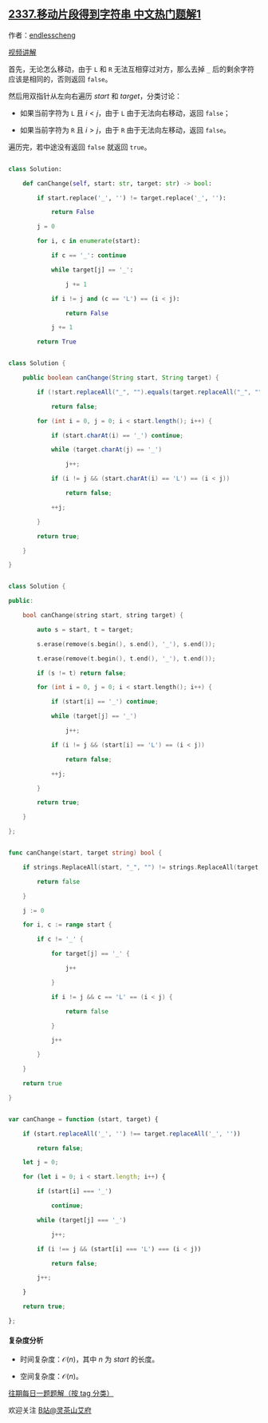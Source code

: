 ## [2337.移动片段得到字符串 中文热门题解1](https://leetcode.cn/problems/move-pieces-to-obtain-a-string/solutions/100000/nao-jin-ji-zhuan-wan-pythonjavacgo-by-en-9sqt)

作者：[endlesscheng](https://leetcode.cn/u/endlesscheng)

[视频讲解](https://www.bilibili.com/video/BV1aU4y1q7BA)

首先，无论怎么移动，由于 `L` 和 `R` 无法互相穿过对方，那么去掉 `_` 后的剩余字符应该是相同的，否则返回 `false`。

然后用双指针从左向右遍历 $\textit{start}$ 和 $\textit{target}$，分类讨论：

- 如果当前字符为 `L` 且 $i<j$，由于 `L` 由于无法向右移动，返回 `false`；
- 如果当前字符为 `R` 且 $i>j$，由于 `R` 由于无法向左移动，返回 `false`。

遍历完，若中途没有返回 `false` 就返回 `true`。

```py [sol1-Python3]
class Solution:
    def canChange(self, start: str, target: str) -> bool:
        if start.replace('_', '') != target.replace('_', ''):
            return False
        j = 0
        for i, c in enumerate(start):
            if c == '_': continue
            while target[j] == '_': 
                j += 1
            if i != j and (c == 'L') == (i < j):
                return False
            j += 1
        return True
```

```java [sol1-Java]
class Solution {
    public boolean canChange(String start, String target) {
        if (!start.replaceAll("_", "").equals(target.replaceAll("_", "")))
            return false;
        for (int i = 0, j = 0; i < start.length(); i++) {
            if (start.charAt(i) == '_') continue;
            while (target.charAt(j) == '_')
                j++;
            if (i != j && (start.charAt(i) == 'L') == (i < j))
                return false;
            ++j;
        }
        return true;
    }
}
```

```cpp [sol1-C++]
class Solution {
public:
    bool canChange(string start, string target) {
        auto s = start, t = target;
        s.erase(remove(s.begin(), s.end(), '_'), s.end());
        t.erase(remove(t.begin(), t.end(), '_'), t.end());
        if (s != t) return false;
        for (int i = 0, j = 0; i < start.length(); i++) {
            if (start[i] == '_') continue;
            while (target[j] == '_')
                j++;
            if (i != j && (start[i] == 'L') == (i < j))
                return false;
            ++j;
        }
        return true;
    }
};
```

```go [sol1-Go]
func canChange(start, target string) bool {
	if strings.ReplaceAll(start, "_", "") != strings.ReplaceAll(target, "_", "") {
		return false
	}
	j := 0
	for i, c := range start {
		if c != '_' {
			for target[j] == '_' {
				j++
			}
			if i != j && c == 'L' == (i < j) {
				return false
			}
			j++
		}
	}
	return true
}
```

```js [sol1-JavaScript]
var canChange = function (start, target) {
    if (start.replaceAll('_', '') !== target.replaceAll('_', ''))
        return false;
    let j = 0;
    for (let i = 0; i < start.length; i++) {
        if (start[i] === '_')
            continue;
        while (target[j] === '_')
            j++;
        if (i !== j && (start[i] === 'L') === (i < j))
            return false;
        j++;
    }
    return true;
};
```

#### 复杂度分析

- 时间复杂度：$\mathcal{O}(n)$，其中 $n$ 为 $\textit{start}$ 的长度。
- 空间复杂度：$\mathcal{O}(n)$。

[往期每日一题题解（按 tag 分类）](https://github.com/EndlessCheng/codeforces-go/blob/master/leetcode/SOLUTIONS.md)

欢迎关注 [B站@灵茶山艾府](https://space.bilibili.com/206214)

